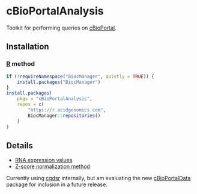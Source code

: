 # cBioPortalAnalysis

Toolkit for performing queries on [cBioPortal][].

## Installation

### [R][] method

```r
if (!requireNamespace("BiocManager", quietly = TRUE)) {
    install.packages("BiocManager")
}
install.packages(
    pkgs = "cBioPortalAnalysis",
    repos = c(
        "https://r.acidgenomics.com",
        BiocManager::repositories()
    )
)
```

## Details

- [RNA expression values](https://docs.cbioportal.org/user-guide/faq/#rna)
- [Z-score normalization method](https://github.com/cBioPortal/cbioportal/blob/master/docs/Z-Score-normalization-script.md)

Currently using [cgdsr][] internally, but am evaluating the new [cBioPortalData][] package for inclusion in a future release.

[cbioportal]: https://www.cbioportal.org/
[cbioportaldata]: https://bioconductor.org/packages/cBioPortalData/
[cgdsr]: https://cran.r-project.org/package=cgdsr
[r]: https://www.r-project.org/
